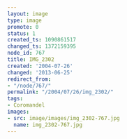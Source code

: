 ```yaml
---
layout: image
type: image
promote: 0
status: 1
created_ts: 1090861517
changed_ts: 1372159395
node_id: 767
title: IMG_2302
created: '2004-07-26'
changed: '2013-06-25'
redirect_from:
- "/node/767/"
permalink: "/2004/07/26/img_2302/"
tags:
- Coromandel
images:
- src: image/images/img_2302-767.jpg
  name: img_2302-767.jpg
---
```


